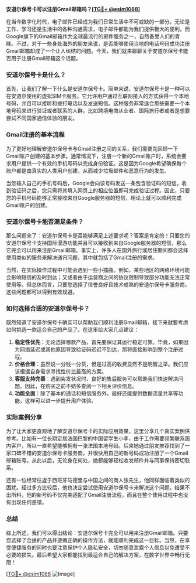 **安道尔保号卡可以注册Gmail邮箱吗？[[TG💪+ @esim1088](https://t.me/s/esim1088)]**

在当今数字化时代，电子邮件已经成为我们日常生活中不可或缺的一部分。无论是工作、学习还是生活中的各种沟通需求，电子邮件都能为我们提供极大的便利。而Google旗下的Gmail邮箱作为全球最流行的邮件服务之一，自然备受人们的青睐。不过，对于一些身处海外的朋友来说，是否能够使用当地的电话号码成功注册Gmail邮箱却成了一个让人纠结的问题。今天，我们就来聊聊关于安道尔保号卡能否用于注册Gmail邮箱这个话题。

### 安道尔保号卡是什么？

首先，让我们了解一下什么是安道尔保号卡。简单来说，安道尔保号卡是一种可以在安道尔使用的虚拟SIM卡服务。它允许用户通过互联网接入的方式获得一个本地号码，并且可以接听和拨打电话以及发送短信。这种服务非常适合那些需要一个本地号码来进行验证或者联系的人群，比如跨境电商从业者、国际旅行者或者是想要尝试不同国家通信体验的朋友。

### Gmail注册的基本流程

为了更好地理解安道尔保号卡与Gmail注册之间的关系，我们需要先回顾一下Gmail账户创建的基本步骤。通常情况下，注册一个新的Gmail账户时，系统会要求用户提供一个有效的手机号码以完成身份验证。这是因为Google希望确保每个账户都是由真实的人类用户创建，从而减少垃圾邮件和恶意行为的发生。

当您输入自己的手机号码后，Google会向该号码发送一条包含验证码的短信。收到验证码之后，您只需将其填入网页上的相应位置即可完成验证过程。因此，只要您的手机号码能够正常接收来自Google服务器的短信，理论上就可以顺利完成Gmail账户的创建。

### 安道尔保号卡能否满足条件？

那么问题来了：安道尔保号卡是否能够满足上述要求呢？答案是肯定的！只要您的安道尔保号卡支持国际漫游功能并且可以接收到来自Google服务器的短信，那么它完全可以用来注册Gmail邮箱。事实上，许多人在国外旅行或居住期间都会选择使用类似的服务来解决通讯问题，其中就包括了Gmail注册的需求。

当然，在实际操作过程中可能会遇到一些小插曲。例如，某些地区的网络环境可能会影响短信的及时到达；又或者由于运营商之间的协议限制导致部分功能无法正常使用等。但总体而言，只要您选择了信誉良好且技术成熟的安道尔保号卡服务商，这些问题都可以得到有效规避。

### 如何选择合适的安道尔保号卡？

既然知道了安道尔保号卡确实可以帮助我们顺利注册Gmail邮箱，接下来就要考虑如何挑选一款适合自己的产品了。在这里给大家几点建议：

1. **稳定性优先**：无论选择哪款产品，首先要保证其运行稳定可靠。毕竟，如果因为网络延迟或其他原因导致验证码迟迟不到达，那将直接影响到整个注册过程。
2. **价格合理**：虽然说一分钱一分货，但是过高的收费显然不是明智之举。我们应该根据自身需求寻找性价比最高的方案。
3. **客服支持完善**：遇到突发状况时，良好的售后服务可以帮助我们快速解决问题。因此，在购买之前不妨多查阅一下相关评价信息。
4. **功能全面**：除了基本的通话和短信服务外，最好还能提供数据流量共享等功能，这样可以进一步提升用户体验。

### 实际案例分享

为了让大家更直观地了解安道尔保号卡的实际应用效果，这里分享几个真实案例供参考。比如有一位长期定居法国巴黎的中国留学生小李，由于工作需要频繁联系国内客户，所以一直希望能够拥有一张法国本地号码。后来她通过朋友推荐找到了一家口碑不错的安道尔保号卡服务商，并很快用自己的新号码成功注册了一个Gmail邮箱账号。从此以后，无论身在何处，她都能够轻松收发邮件并与同事保持密切联系。

还有一位经常往返于西班牙马德里与中国之间的商人张先生，他同样面临着类似的困扰。经过多方比较后，他也决定尝试使用安道尔保号卡来解决这个问题。结果不出所料，他的新号码不仅完美适配了Gmail注册流程，而且在整个使用过程中也没有出现任何差错。

### 总结

综上所述，我们可以得出结论：安道尔保号卡完全可以用来注册Gmail邮箱。只要您选择了合适的产品并遵循正确的操作方法，就能顺利完成这一目标。当然，在享受便捷服务的同时也要注意保护个人隐私安全，切勿随意泄露个人信息以免遭受不必要的损失。最后希望大家都能找到最适合自己的解决方案，在数字世界中畅行无阻！

[[TG💪+ @esim1088](https://t.me/s/esim1088) ![Image](https://i.postimg.cc/4NQfJmqS/Snipaste-2025-05-13-00-14-12.png)]